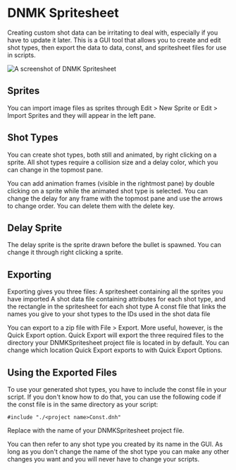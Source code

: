 # DNMK Spritesheet

Creating custom shot data can be irritating to deal with, especially if you have to update it later. This is a GUI tool that allows you to create and edit shot types, then export the data to data, const, and spritesheet files for use in scripts.

![A screenshot of DNMK Spritesheet](https://i.postimg.cc/brGh3wrD/image.png)

## Sprites

You can import image files as sprites through Edit > New Sprite or Edit > Import Sprites and they will appear in the left pane.

## Shot Types

You can create shot types, both still and animated, by right clicking on a sprite. All shot types require a collision size and a delay color, which you can change in the topmost pane.

You can add animation frames (visible in the rightmost pane) by double clicking on a sprite while the animated shot type is selected. You can change the delay for any frame with the topmost pane and use the arrows to change order. You can delete them with the delete key.

## Delay Sprite

The delay sprite is the sprite drawn before the bullet is spawned. You can change it through right clicking a sprite.

## Exporting

Exporting gives you three files:
A spritesheet containing all the sprites you have imported
A shot data file containing attributes for each shot type, and the rectangle in the spritesheet for each shot type
A const file that links the names you give to your shot types to the IDs used in the shot data file

You can export to a zip file with File > Export. More useful, however, is the Quick Export option. Quick Export will export the three required files to the directory your DNMKSpritesheet project file is located in by default. You can change which location Quick Export exports to with Quick Export Options.

## Using the Exported Files

To use your generated shot types, you have to include the const file in your script.
If you don't know how to do that, you can use the following code if the const file is in the same directory as your script:

`#include "./<project name>Const.dnh"`

Replace <project name> with the name of your DNMKSpritesheet project file.

You can then refer to any shot type you created by its name in the GUI. As long as you don't change the name of the shot type you can make any other changes you want and you will never have to change your scripts.
